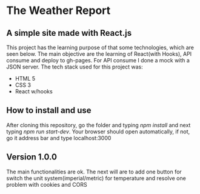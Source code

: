 # The Weather Report

## A simple site made with React.js

This project has the learning purpose of that some technologies, which are seen below. The main objective are the learning of React(with Hooks), API consume and deploy to gh-pages. For API consume I done a mock with a JSON server. The tech stack used for this project was:

* HTML 5
* CSS 3
* React w/hooks


## How to install and use

After cloning this repository, go the folder and typing  _npm install_  and next typing _npm run start-dev_. Your browser should open automatically, if not, go it address bar and type localhost:3000

## Version 1.0.0

The main functionalities are ok. The next will are to add one button for switch the unit system(imperial/metric) for temperature and resolve one problem with cookies and CORS